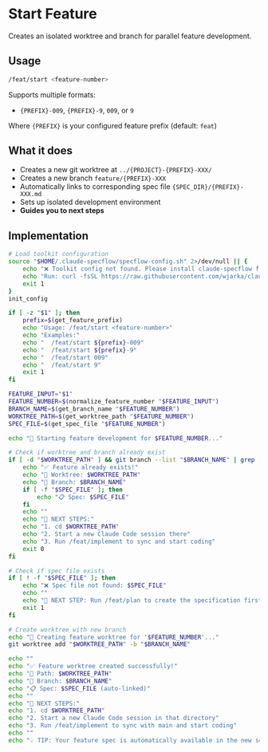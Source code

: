 # Start Feature

Creates an isolated worktree and branch for parallel feature development.

## Usage
```bash
/feat/start <feature-number>
```

Supports multiple formats:
- `{PREFIX}-009`, `{PREFIX}-9`, `009`, or `9`

Where `{PREFIX}` is your configured feature prefix (default: `feat`)

## What it does
- Creates a new git worktree at `../{PROJECT}-{PREFIX}-XXX/`
- Creates a new branch `feature/{PREFIX}-XXX`
- Automatically links to corresponding spec file `{SPEC_DIR}/{PREFIX}-XXX.md`
- Sets up isolated development environment
- **Guides you to next steps**

## Implementation
```bash
# Load toolkit configuration
source "$HOME/.claude-specflow/specflow-config.sh" 2>/dev/null || {
    echo "❌ Toolkit config not found. Please install claude-specflow first."
    echo "Run: curl -fsSL https://raw.githubusercontent.com/wjarka/claude-specflow/main/install.sh | bash"
    exit 1
}
init_config

if [ -z "$1" ]; then
    prefix=$(get_feature_prefix)
    echo "Usage: /feat/start <feature-number>"
    echo "Examples:"
    echo "  /feat/start ${prefix}-009"
    echo "  /feat/start ${prefix}-9"
    echo "  /feat/start 009"
    echo "  /feat/start 9"
    exit 1
fi

FEATURE_INPUT="$1"
FEATURE_NUMBER=$(normalize_feature_number "$FEATURE_INPUT")
BRANCH_NAME=$(get_branch_name "$FEATURE_NUMBER")
WORKTREE_PATH=$(get_worktree_path "$FEATURE_NUMBER")
SPEC_FILE=$(get_spec_file "$FEATURE_NUMBER")

echo "🚀 Starting feature development for $FEATURE_NUMBER..."

# Check if worktree and branch already exist
if [ -d "$WORKTREE_PATH" ] && git branch --list "$BRANCH_NAME" | grep -q "$BRANCH_NAME"; then
    echo "✅ Feature already exists!"
    echo "📁 Worktree: $WORKTREE_PATH"
    echo "🌿 Branch: $BRANCH_NAME"
    if [ -f "$SPEC_FILE" ]; then
        echo "📋 Spec: $SPEC_FILE"
    fi
    echo ""
    echo "🚀 NEXT STEPS:"
    echo "1. cd $WORKTREE_PATH"
    echo "2. Start a new Claude Code session there"
    echo "3. Run /feat/implement to sync and start coding"
    exit 0
fi

# Check if spec file exists
if [ ! -f "$SPEC_FILE" ]; then
    echo "❌ Spec file not found: $SPEC_FILE"
    echo ""
    echo "🚀 NEXT STEP: Run /feat/plan to create the specification first"
    exit 1
fi

# Create worktree with new branch
echo "🚀 Creating feature worktree for '$FEATURE_NUMBER'..."
git worktree add "$WORKTREE_PATH" -b "$BRANCH_NAME"

echo ""
echo "✅ Feature worktree created successfully!"
echo "📁 Path: $WORKTREE_PATH"
echo "🌿 Branch: $BRANCH_NAME"
echo "📋 Spec: $SPEC_FILE (auto-linked)"
echo ""
echo "🚀 NEXT STEPS:"
echo "1. cd $WORKTREE_PATH"
echo "2. Start a new Claude Code session in that directory"
echo "3. Run /feat/implement to sync with main and start coding"
echo ""
echo "💡 TIP: Your feature spec is automatically available in the new session"
```